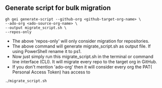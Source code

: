 
## Generate script for bulk migration
```
gh gei generate-script --github-org <github-target-org-name> \
--ado-org <ado-source-org-name> \
--output migrate_script.sh \
--repos-only
```

- The above 'repos-only' will only consider migration for repositories. 
- The above command will generate migrate_script.sh as output file. If using PowerShell rename it to ps1. 
- Now just simply run this migrate_script.sh in the terminal or command line interface (CLI). It will migrate every repo to the target org in GitHub.
- If you don't mention 'ado-org' then it will consider every org the PAT( Personal Access Token) has access to

```
./migrate_script.sh
```
